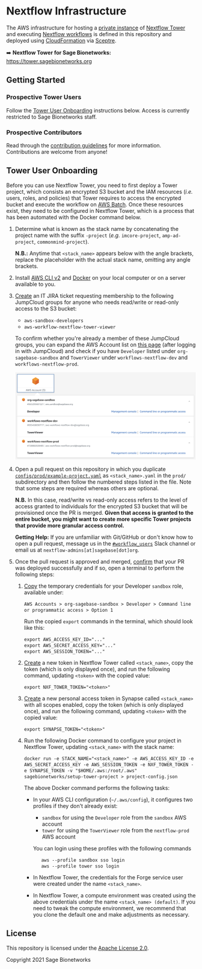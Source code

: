 # Nextflow Infrastructure

The AWS infrastructure for hosting a [private instance](https://tower.sagebionetworks.org) of [Nextflow Tower](https://tower.nf/) and executing [Nextflow workflows](https://nextflow.io/) is defined in this repository and deployed using [CloudFormation](https://aws.amazon.com/cloudformation/) via [Sceptre](https://sceptre.cloudreach.com/).

➡️ **Nextflow Tower for Sage Bionetworks:** https://tower.sagebionetworks.org

## Getting Started

### Prospective Tower Users

Follow the [Tower User Onboarding](#tower-user-onboarding) instructions below. Access is currently restricted to Sage Bionetworks staff.

### Prospective Contributors

Read through the [contribution guidelines](CONTRIBUTING.md) for more information. Contributions are welcome from anyone!

## Tower User Onboarding

Before you can use Nextflow Tower, you need to first deploy a Tower project, which consists an encrypted S3 bucket and the IAM resources (_i.e._ users, roles, and policies) that Tower requires to access the encrypted bucket and execute the workflow on [AWS Batch](https://help.tower.nf/compute-envs/aws-batch/). Once these resources exist, they need to be configured in Nextflow Tower, which is a process that has been automated with the Docker command below.

1. Determine what is known as the stack name by concatenating the project name with the suffix `-project` (_e.g._ `imcore-project`, `amp-ad-project`, `commonmind-project`).

   **N.B.:** Anytime that `<stack_name>` appears below with the angle brackets, replace the placeholder with the actual stack name, omitting any angle brackets.

2. Install [AWS CLI v2](https://docs.aws.amazon.com/cli/latest/userguide/install-cliv2.html) and [Docker](https://docs.docker.com/engine/install/) on your local computer or on a server available to you.

3. [Create](https://sagebionetworks.jira.com/jira/software/c/projects/IT/issues/) an IT JIRA ticket requesting membership to the following JumpCloud groups for anyone who needs read/write or read-only access to the S3 bucket:

   - `aws-sandbox-developers`
   - `aws-workflow-nextflow-tower-viewer`

   To confirm whether you're already a member of these JumpCloud groups, you can expand the AWS Account list on [this page](https://d-906769aa66.awsapps.com/start#/) (after logging in with JumpCloud) and check if you have `Developer` listed under `org-sagebase-sandbox` and `TowerViewer` under `workflows-nextflow-dev` and `workflows-nextflow-prod`.

   ![AWS SSO Screenshot](assets/img/aws_sso.png)

4. Open a pull request on this repository in which you duplicate [`config/prod/example-project.yaml`](config/prod/example-project.yaml) as `<stack_name>.yaml` in the `prod/` subdirectory and then follow the numbered steps listed in the file. Note that some steps are required whereas others are optional.

   **N.B.** In this case, read/write vs read-only access refers to the level of access granted to individuals for the encrypted S3 bucket that will be provisioned once the PR is merged. **Given that access is granted to the entire bucket, you might want to create more specific Tower projects that provide more granular access control.**

   **Getting Help:** If you are unfamiliar with Git/GitHub or don't know how to open a pull request, message us in the [`#workflow_users`](https://sagebionetworks.slack.com/archives/C8SJHFCKT) Slack channel or email us at `nextflow-admins[at]sagebase[dot]org`.

5. Once the pull request is approved and merged, [confirm](https://github.com/Sage-Bionetworks-Workflows/aws-workflows-nextflow-infra/actions?query=event%3Apush+branch%3Amain) that your PR was deployed successfully and if so, open a terminal to perform the following steps:

   1. [Copy](https://d-906769aa66.awsapps.com/start#/) the temporary credentials for your Developer `sandbox` role, available under:
      ```
      AWS Accounts > org-sagebase-sandbox > Developer > Command line or programmatic access > Option 1
      ```
      Run the copied `export` commands in the terminal, which should look like this:
      ```
      export AWS_ACCESS_KEY_ID="..."
      export AWS_SECRET_ACCESS_KEY="..."
      export AWS_SESSION_TOKEN="..."
      ```

   2. [Create](https://tower.sagebionetworks.org/tokens) a new token in Nextflow Tower called `<stack_name>`, copy the token (which is only displayed once), and run the following command, updating `<token>` with the copied value:
      ```
      export NXF_TOWER_TOKEN="<token>"
      ```

   3. [Create](https://www.synapse.org/#!PersonalAccessTokens:) a new personal access token in Synapse called `<stack_name>` with all scopes enabled, copy the token (which is only displayed once), and run the following command, updating `<token>` with the copied value:
      ```
      export SYNAPSE_TOKEN="<token>"
      ```

   4. Run the following Docker command to configure your project in Nextflow Tower, updating `<stack_name>` with the stack name:
      ```
      docker run -e STACK_NAME="<stack_name>" -e AWS_ACCESS_KEY_ID -e AWS_SECRET_ACCESS_KEY -e AWS_SESSION_TOKEN -e NXF_TOWER_TOKEN -e SYNAPSE_TOKEN -v "$HOME/.aws:/root/.aws" sagebionetworks/setup-tower-project > project-config.json
      ```

      The above Docker command performs the following tasks:

      - In your AWS CLI configuration (`~/.aws/config`), it configures two profiles if they don't already exist:
        - `sandbox` for using the `Developer` role from the `sandbox` AWS account
        - `tower` for using the `TowerViewer` role from the `nextflow-prod` AWS account

        You can login using these profiles with the following commands
        ```
           aws --profile sandbox sso login
           aws --profile tower sso login
        ```

      - In Nextflow Tower, the credentials for the Forge service user were created under the name `<stack_name>`.

      - In Nextflow Tower, a compute environment was created using the above credentials under the name `<stack_name> (default)`. If you need to tweak the compute environment, we recommend that you clone the default one and make adjustments as necessary.

## License

This repository is licensed under the [Apache License 2.0](LICENSE).

Copyright 2021 Sage Bionetworks
